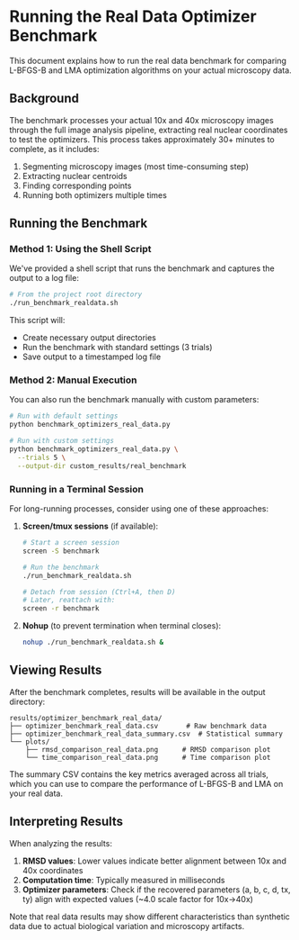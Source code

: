 # Running the Real Data Optimizer Benchmark

This document explains how to run the real data benchmark for comparing L-BFGS-B and LMA optimization algorithms on your actual microscopy data.

## Background

The benchmark processes your actual 10x and 40x microscopy images through the full image analysis pipeline, extracting real nuclear coordinates to test the optimizers. This process takes approximately 30+ minutes to complete, as it includes:

1. Segmenting microscopy images (most time-consuming step)
2. Extracting nuclear centroids
3. Finding corresponding points
4. Running both optimizers multiple times

## Running the Benchmark

### Method 1: Using the Shell Script

We've provided a shell script that runs the benchmark and captures the output to a log file:

```bash
# From the project root directory
./run_benchmark_realdata.sh
```

This script will:
- Create necessary output directories
- Run the benchmark with standard settings (3 trials)
- Save output to a timestamped log file

### Method 2: Manual Execution

You can also run the benchmark manually with custom parameters:

```bash
# Run with default settings
python benchmark_optimizers_real_data.py

# Run with custom settings
python benchmark_optimizers_real_data.py \
  --trials 5 \
  --output-dir custom_results/real_benchmark
```

### Running in a Terminal Session

For long-running processes, consider using one of these approaches:

1. **Screen/tmux sessions** (if available):
   ```bash
   # Start a screen session
   screen -S benchmark
   
   # Run the benchmark
   ./run_benchmark_realdata.sh
   
   # Detach from session (Ctrl+A, then D)
   # Later, reattach with:
   screen -r benchmark
   ```

2. **Nohup** (to prevent termination when terminal closes):
   ```bash
   nohup ./run_benchmark_realdata.sh &
   ```

## Viewing Results

After the benchmark completes, results will be available in the output directory:

```
results/optimizer_benchmark_real_data/
├── optimizer_benchmark_real_data.csv       # Raw benchmark data
├── optimizer_benchmark_real_data_summary.csv  # Statistical summary
└── plots/
    ├── rmsd_comparison_real_data.png      # RMSD comparison plot
    └── time_comparison_real_data.png      # Time comparison plot
```

The summary CSV contains the key metrics averaged across all trials, which you can use to compare the performance of L-BFGS-B and LMA on your real data.

## Interpreting Results

When analyzing the results:

1. **RMSD values**: Lower values indicate better alignment between 10x and 40x coordinates
2. **Computation time**: Typically measured in milliseconds
3. **Optimizer parameters**: Check if the recovered parameters (a, b, c, d, tx, ty) align with expected values (~4.0 scale factor for 10x→40x)

Note that real data results may show different characteristics than synthetic data due to actual biological variation and microscopy artifacts.